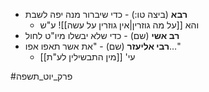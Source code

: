 * **רבא** (ביצה טו:) - כדי שיברור מנה יפה לשבת
	* והא [[על מה גוזרין|אין גוזרין על עשה]]! ע"ש
* **רב אשי** (שם) - כדי שלא יבשלו מיו"ט לחול
* **רבי אליעזר** (שם) - "את אשר תאפו אפו…"
	* עי' [[מין התבשילין לע"ת]]


#פרק_יוט_תשפה